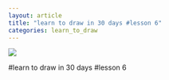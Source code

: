 ```yaml
---
layout: article
title: "learn to draw in 30 days #lesson 6"
categories: learn_to_draw
---
```


![](http://ww1.sinaimg.cn/large/6a2a5705gw1f1iwm7mnnxj20cu0kutae.jpg)

#learn to draw in 30 days #lesson 6